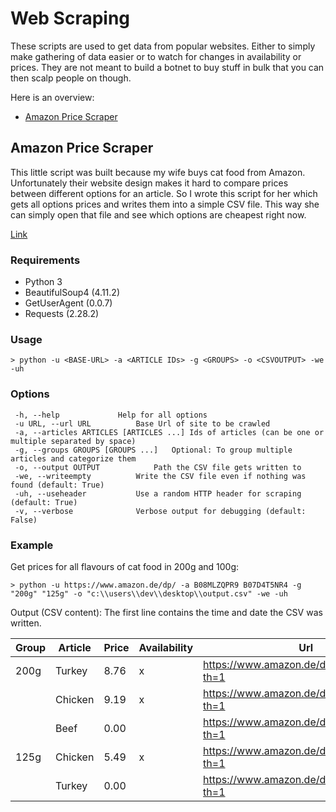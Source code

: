 # Web Scraping
These scripts are used to get data from popular websites.
Either to simply make gathering of data easier or to watch for changes in availability or prices.
They are not meant to build a botnet to buy stuff in bulk that you can then scalp people on though.

Here is an overview:

 - [Amazon Price Scraper](#amazon-price-scraper)

## Amazon Price Scraper
This little script was built because my wife buys cat food from Amazon.
Unfortunately their website design makes it hard to compare prices between different options for an article. So I wrote this script for her which gets all options prices and writes them into a simple CSV file. This way she can simply open that file and see which options are cheapest right now.

[Link](scrape_amazon_prices.py)

### Requirements
 - Python 3
 - BeautifulSoup4 (4.11.2)
 - GetUserAgent (0.0.7)
 - Requests (2.28.2)

### Usage
```
> python -u <BASE-URL> -a <ARTICLE IDs> -g <GROUPS> -o <CSVOUTPUT> -we -uh
```

### Options
```
 -h, --help				Help for all options
 -u URL, --url URL			Base Url of site to be crawled
 -a, --articles ARTICLES [ARTICLES ...]	Ids of articles (can be one or multiple separated by space)
 -g, --groups GROUPS [GROUPS ...]	Optional: To group multiple articles and categorize them
 -o, --output OUTPUT			Path the CSV file gets written to
 -we, --writeempty			Write the CSV file even if nothing was found (default: True)
 -uh, --useheader			Use a random HTTP header for scraping (default: True)
 -v, --verbose				Verbose output for debugging (default: False)
```

### Example
Get prices for all flavours of cat food in 200g and 100g:
```
> python -u https://www.amazon.de/dp/ -a B08MLZQPR9 B07D4T5NR4 -g "200g" "125g" -o "c:\\users\\dev\\desktop\\output.csv" -we -uh
```

Output (CSV content):
The first line contains the time and date the CSV was written.

| **Group** | **Article** | **Price** | **Availability** | **Url** |
| - | - | - | - | - |
| 200g | Turkey | 8.76 | x | https://www.amazon.de/dp/B087MLLVJ5?th=1 |
|  | Chicken | 9.19 | x | https://www.amazon.de/dp/B07D4VMPZT?th=1 |
|  | Beef | 0.00 |  | https://www.amazon.de/dp/B07D4S7PXJ?th=1 |
| 125g | Chicken | 5.49 | x | https://www.amazon.de/dp/B07D4TBKRZ?th=1 |
|  | Turkey | 0.00 |  | https://www.amazon.de/dp/B087MLQ81R?th=1 |